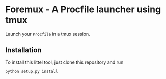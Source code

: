 
# Foremux - A Procfile launcher using tmux

Launch your `Procfile` in a tmux session.


## Installation

To install this littel tool, just clone this repository and run

    python setup.py install

